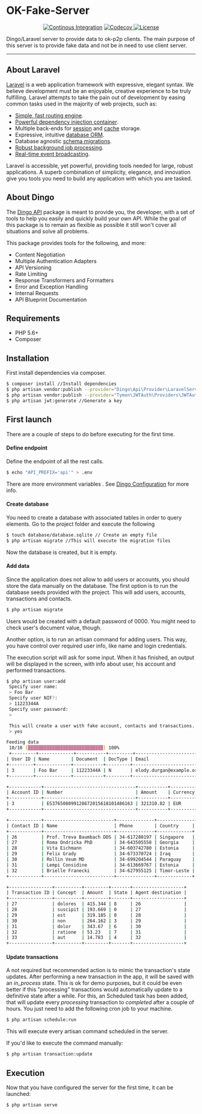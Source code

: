 OK-Fake-Server
===================
<p align="center">
<a href="https://travis-ci.org/Yorxxx/ok-fake-server.svg?branch=master"><img src="https://travis-ci.org/Yorxxx/ok-fake-server.svg?branch=master" alt="Continous Integration"></a>
<a href="https://codecov.io/gh/Yorxxx/ok-fake-server">
  <img src="https://codecov.io/gh/Yorxxx/ok-fake-server/branch/master/graph/badge.svg" alt="Codecov" />
</a>
<a href="https://packagist.org/packages/laravel/framework"><img src="https://poser.pugx.org/laravel/framework/license.svg" alt="License"></a>
</p>

Dingo/Laravel server to provide data to ok-p2p clients. 
The main purpose of this server is to provide fake data and not be in need to use client server.

----------


## About Laravel

[Laravel](https://laravel.com/) is a web application framework with expressive, elegant syntax. We believe development must be an enjoyable, creative experience to be truly fulfilling. Laravel attempts to take the pain out of development by easing common tasks used in the majority of web projects, such as:

- [Simple, fast routing engine](https://laravel.com/docs/routing).
- [Powerful dependency injection container](https://laravel.com/docs/container).
- Multiple back-ends for [session](https://laravel.com/docs/session) and [cache](https://laravel.com/docs/cache) storage.
- Expressive, intuitive [database ORM](https://laravel.com/docs/eloquent).
- Database agnostic [schema migrations](https://laravel.com/docs/migrations).
- [Robust background job processing](https://laravel.com/docs/queues).
- [Real-time event broadcasting](https://laravel.com/docs/broadcasting).

Laravel is accessible, yet powerful, providing tools needed for large, robust applications. A superb combination of simplicity, elegance, and innovation give you tools you need to build any application with which you are tasked.

## About Dingo

The [Dingo API](https://github.com/dingo/api) package is meant to provide you, the developer, with a set of tools to help you easily and quickly build your own API. While the goal of this package is to remain as flexible as possible it still won't cover all situations and solve all problems.

This package provides tools for the following, and more:

- Content Negotiation
- Multiple Authentication Adapters
- API Versioning
- Rate Limiting
- Response Transformers and Formatters
- Error and Exception Handling
- Internal Requests
- API Blueprint Documentation

## Requirements

- PHP 5.6+
- Composer

## Installation

First install dependencies via composer.
```sh
$ composer install //Install dependencies
$ php artisan vendor:publish --provider="Dingo\Api\Provider\LaravelServiceProvider" //Add Dingo provider
$ php artisan vendor:publish --provider="Tymon\JWTAuth\Providers\JWTAuthServiceProvider" //Add JWTAuth for authentication
$ php artisan jwt:generate //Generate a key
```


## First launch
There are a couple of steps to do before executing for the first time. 

#### Define endpoint
Define the endpoint of all the rest calls.
```sh
$ echo "API_PREFIX='api'" > .env
```
There are more environment variables . See [Dingo Configuration](https://github.com/dingo/api/wiki/Configuration) for more info.


#### Create database
You need to create a database with associated tables in order to query elements. Go to the project folder and execute the following

```sh
$ touch database/database.sqlite // Create an empty file
$ php artisan migrate //This will execute the migration files
```

Now the database is created, but it is empty.

#### Add data
Since the application does not allow to add users or accounts, you should store the data manually on the database.
The first option is to run the database seeds provided with the project. This will add users, accounts, transactions and contacts.

```sh
$ php artisan migrate 
```
Users would be created with a default password of 0000. You might need to check user's document value, though.

Another option, is to run an artisan command for adding users. This way, you have control over required user info, like name and login credentials.

The execution script will ask for some input. When it has finished, an output will be displayed in the screen, with info about user, his account and performed transactions.
```sh
$ php artisan user:add
 Specify user name:
 > Foo Bar
 Specify user NIF?:
 > 11223344A
 Specify user password:
 > 

 This will create a user with fake account, contacts and transactions. Proceed? (yes/no) [no]:
 > yes

Feeding data
 10/10 [▓▓▓▓▓▓▓▓▓▓▓▓▓▓▓▓▓▓▓▓▓▓▓▓▓▓▓▓] 100%
 +---------+-------------+-----------+---------+-------------------------+
| User ID | Name        | Document  | DocType | Email                    |
+---------+-------------+-----------+---------+--------------------------+
| 3       | Foo Bar     | 11223344A | N       | elody.durgan@example.org |
+---------+-------------+-----------+---------+--------------------------+

+------------+----------------------------------+-----------+----------+
| Account ID | Number                           | Amount    | Currency |
+------------+----------------------------------+-----------+----------+
| 3          | ES376508099128672015618101486163 | 321310.82 | EUR      |
+------------+----------------------------------+-----------+----------+

+------------+--------------------------+--------------+---------------+
| Contact ID | Name                     | Phone        | Country     |
+------------+--------------------------+--------------+-------------+
| 26         | Prof. Treva Baumbach DDS | 34-617280197 | Singapore   |
| 27         | Roma Ondricka PhD        | 34-643505558 | Georgia     |
| 28         | Vita Eichmann            | 34-603742780 | Estonia     |
| 29         | Felix Grady              | 34-673370724 | Iraq        |
| 30         | Rollin Veum MD           | 34-699204544 | Paraguay    |
| 31         | Lempi Considine          | 34-613669767 | Estonia     |
| 32         | Brielle Franecki         | 34-627955125 | Timor-Leste |
+------------+--------------------------+--------------+-------------+

+----------------+----------+---------+-------+-------------------+
| Transaction ID | Concept  | Amount  | State | Agent destination |
+----------------+----------+---------+-------+-------------------+
| 27             | dolores  | 415.344 | 8     | 26                |
| 28             | suscipit | 193.669 | 0     | 27                |
| 29             | est      | 319.185 | 0     | 28                |
| 30             | non      | 264.162 | 3     | 29                |
| 31             | dolor    | 343.67  | 6     | 30                |
| 32             | ratione  | 53.23   | 7     | 31                |
| 33             | aut      | 14.783  | 4     | 32                |
+----------------+----------+---------+-------+-------------------+
```
#### Update transactions
A not required but recommended action is to mimic the transaction's state updates. After performing a new transaction in the app, it will be saved with an _in_process_ state. This is ok for demo purposes, but it could be even better if this "processing" transactions would automatically update to a definitive state after a while.
For this, an Scheduled task has been added, that will update every _processing_ transaction to _completed_ after a couple of hours.
You just need to add the following cron job to your machine.
```sh
$ php artisan schedule:run
```
This will execute every artisan command scheduled in the server.

If you'd like to execute the command manually:
```sh
$ php artisan transaction:update
``` 

## Execution
Now that you have configured the server for the first time, it can be launched:
```sh
$ php artisan serve
```

